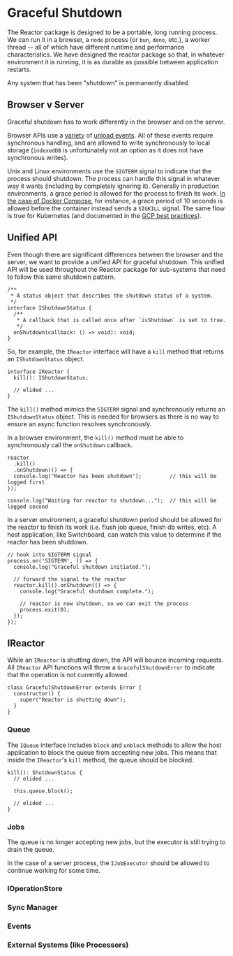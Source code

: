 # Graceful Shutdown

The Reactor package is designed to be a portable, long running process. We can run it in a browser, a `node` process (or `bun`, `deno`, etc.), a worker thread -- all of which have different runtime and performance characteristics. We have designed the reactor package so that, in whatever environment it is running, it is as durable as possible between application restarts.

Any system that has been "shutdown" is permanently disabled.

## Browser v Server

Graceful shutdown has to work differently in the browser and on the server.

Browser APIs use a [variety](https://webkit.org/blog/516/webkit-page-cache-ii-the-unload-event/) of [unload events](https://developer.mozilla.org/en-US/docs/Web/API/Window/beforeunload_event). All of these events require synchronous handling, and are allowed to write synchronously to local storage (`indexedDB` is unfortunately not an option as it does not have synchronous writes).

Unix and Linux environments use the `SIGTERM` signal to indicate that the process should shutdown. The process can handle this signal in whatever way it wants (including by completely ignoring it). Generally in production environments, a grace period is allowed for the process to finish its work. [In the case of Docker Compose](https://docs.docker.com/compose/support-and-feedback/faq/#why-do-my-services-take-10-seconds-to-recreate-or-stop), for instance, a grace period of 10 seconds is allowed before the container instead sends a `SIGKILL` signal. The same flow is true for Kubernetes (and documented in the [GCP best practices](https://cloud.google.com/blog/products/containers-kubernetes/kubernetes-best-practices-terminating-with-grace)).

## Unified API

Even though there are significant differences between the browser and the server, we want to provide a unified API for graceful shutdown. This unified API will be used throughout the Reactor package for sub-systems that need to follow this same shutdown pattern.

```tsx
/**
 * A status object that describes the shutdown status of a system.
 */
interface IShutdownStatus {
  /**
   * A callback that is called once after `isShutdown` is set to true.
   */
  onShutdown(callback: () => void): void;
}
```

So, for example, the `IReactor` interface will have a `kill` method that returns an `IShutdownStatus` object.

```tsx
interface IReactor {
  kill(): IShutdownStatus;

  // elided ...
}
```

The `kill()` method mimics the `SIGTERM` signal and synchronously returns an `IShutdownStatus` object. This is needed for browsers as there is no way to ensure an async function resolves synchronously.

In a browser environment, the `kill()` method must be able to synchronously call the `onShutdown` callback.

```tsx
reactor
  .kill()
  .onShutdown(() => {
  console.log("Reactor has been shutdown");         // this will be logged first
});

console.log("Waiting for reactor to shutdown...");  // this will be logged second
```

In a server environment, a graceful shutdown period should be allowed for the reactor to finish its work (i.e. flush job queue, finish db writes, etc). A host application, like Switchboard, can watch this value to determine if the reactor has been shutdown.

```tsx
// hook into SIGTERM signal
process.on('SIGTERM', () => {
  console.log("Graceful shutdown initiated.");

  // forward the signal to the reactor
  reactor.kill().onShutdown(() => {
    console.log("Graceful shutdown complete.");

    // reactor is now shutdown, so we can exit the process
    process.exit(0);
  });
});
```

## IReactor

While an `IReactor` is shutting down, the API will bounce incoming requests. All `IReactor` API functions will throw a `GracefulShutdownError` to indicate that the operation is not currently allowed.

```tsx
class GracefulShutdownError extends Error {
  constructor() {
    super("Reactor is shutting down");
  }
}
```

### Queue

The `IQueue` interface includes `block` and `unblock` methods to allow the host application to block the queue from accepting new jobs. This means that inside the `IReactor`'s `kill` method, the queue should be blocked.

```tsx
kill(): ShutdownStatus {
  // elided ...

  this.queue.block();
  
  // elided ...
}
```

### Jobs

The queue is no longer accepting new jobs, but the executor is still trying to drain the queue.

In the case of a server process, the `IJobExecutor` should be allowed to continue working for some time.

### IOperationStore



### Sync Manager



### Events



### External Systems (like Processors)


